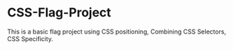 # CSS-Flag-Project
This is a basic flag project using CSS positioning, Combining CSS Selectors, CSS Specificity.
